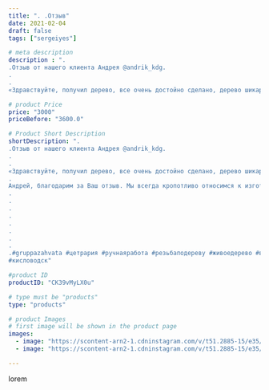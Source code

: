 ```yaml
---
title: ". .Отзыв"
date: 2021-02-04
draft: false
tags: ["sergeiyes"]

# meta description
description : ".
.Отзыв от нашего клиента Андрея @andrik_kdg.
.
.
«Здравствуйте, получил дерево, все очень достойно сделано, дерево шикарное. Спасибо большое за ваш труд 👍 👍 👍"

# product Price
price: "3000"
priceBefore: "3600.0"

# Product Short Description
shortDescription: ".
.Отзыв от нашего клиента Андрея @andrik_kdg.
.
.
«Здравствуйте, получил дерево, все очень достойно сделано, дерево шикарное. Спасибо большое за ваш труд 👍 👍 👍»
.
Андрей, благодарим за Ваш отзыв. Мы всегда кропотливо относимся к изготовлению и отправке деревьев🌳.
.
.
.
.
.
.
.
.
.#gruppazahvata #цетрария #ручнаяработа #резьбаподереву #живоедерево #вестивсети #исландскиймох #пятигорск #КРЫМ #Севастополь #sergeystar #железноводск #ставрополь #антисептик # #cetrariya #grad_masterov #друзья #сувенир #природныйантибиотик #купитьцетрарию #zotzon #лучшийподарок #необыкновнныйподарок 
#кисловодск"

#product ID
productID: "CK39vMyLX0u"

# type must be "products"
type: "products"

# product Images
# first image will be shown in the product page
images:
  - image: "https://scontent-arn2-1.cdninstagram.com/v/t51.2885-15/e35/145507361_438289610647947_2885154864173560725_n.jpg?se=8&tp=1&_nc_ht=scontent-arn2-1.cdninstagram.com&_nc_cat=103&_nc_ohc=NW-YEcN_T7AAX---qNP&oh=6803851cffe113bfcfcdde9bcdd869c5&oe=606A6051&ig_cache_key=MjUwMTczOTY0NzA1NDE2MzkwOA%3D%3D.2"
  - image: "https://scontent-arn2-1.cdninstagram.com/v/t51.2885-15/e35/145476148_345194523206769_2093369992807668351_n.jpg?se=7&tp=1&_nc_ht=scontent-arn2-1.cdninstagram.com&_nc_cat=109&_nc_ohc=DbCrTkgWjsQAX-mSXjx&oh=88d2ab5bbbd2329849b9fa511cf3b3d1&oe=6069DC0E&ig_cache_key=MjUwMTczOTY0NzA3MTAxNjIwOQ%3D%3D.2"

---
```

lorem
